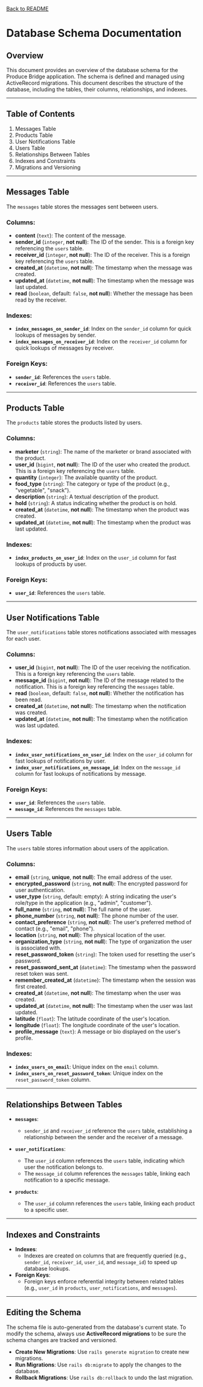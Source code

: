 [Back to README](../README.md)
# Database Schema Documentation

## Overview

This document provides an overview of the database schema for the Produce Bridge application. The schema is defined and managed using ActiveRecord migrations. This document describes the structure of the database, including the tables, their columns, relationships, and indexes.

----------

## Table of Contents

1.  Messages Table
2.  Products Table
3.  User Notifications Table
4.  Users Table
5.  Relationships Between Tables
6.  Indexes and Constraints
7.  Migrations and Versioning

----------

## Messages Table

The `messages` table stores the messages sent between users.

### Columns:

-   **content** (`text`): The content of the message.
-   **sender_id** (`integer`, **not null**): The ID of the sender. This is a foreign key referencing the `users` table.
-   **receiver_id** (`integer`, **not null**): The ID of the receiver. This is a foreign key referencing the `users` table.
-   **created_at** (`datetime`, **not null**): The timestamp when the message was created.
-   **updated_at** (`datetime`, **not null**): The timestamp when the message was last updated.
-   **read** (`boolean`, default: `false`, **not null**): Whether the message has been read by the receiver.

### Indexes:

-   **`index_messages_on_sender_id`**: Index on the `sender_id` column for quick lookups of messages by sender.
-   **`index_messages_on_receiver_id`**: Index on the `receiver_id` column for quick lookups of messages by receiver.

### Foreign Keys:

-   **`sender_id`**: References the `users` table.
-   **`receiver_id`**: References the `users` table.

----------

## Products Table

The `products` table stores the products listed by users.

### Columns:

-   **marketer** (`string`): The name of the marketer or brand associated with the product.
-   **user_id** (`bigint`, **not null**): The ID of the user who created the product. This is a foreign key referencing the `users` table.
-   **quantity** (`integer`): The available quantity of the product.
-   **food_type** (`string`): The category or type of the product (e.g., "vegetable", "snack").
-   **description** (`string`): A textual description of the product.
-   **hold** (`string`): A status indicating whether the product is on hold.
-   **created_at** (`datetime`, **not null**): The timestamp when the product was created.
-   **updated_at** (`datetime`, **not null**): The timestamp when the product was last updated.

### Indexes:

-   **`index_products_on_user_id`**: Index on the `user_id` column for fast lookups of products by user.

### Foreign Keys:

-   **`user_id`**: References the `users` table.

----------

## User Notifications Table

The `user_notifications` table stores notifications associated with messages for each user.

### Columns:

-   **user_id** (`bigint`, **not null**): The ID of the user receiving the notification. This is a foreign key referencing the `users` table.
-   **message_id** (`bigint`, **not null**): The ID of the message related to the notification. This is a foreign key referencing the `messages` table.
-   **read** (`boolean`, default: `false`, **not null**): Whether the notification has been read.
-   **created_at** (`datetime`, **not null**): The timestamp when the notification was created.
-   **updated_at** (`datetime`, **not null**): The timestamp when the notification was last updated.

### Indexes:

-   **`index_user_notifications_on_user_id`**: Index on the `user_id` column for fast lookups of notifications by user.
-   **`index_user_notifications_on_message_id`**: Index on the `message_id` column for fast lookups of notifications by message.

### Foreign Keys:

-   **`user_id`**: References the `users` table.
-   **`message_id`**: References the `messages` table.

----------

## Users Table

The `users` table stores information about users of the application.

### Columns:

-   **email** (`string`, **unique**, **not null**): The email address of the user.
-   **encrypted_password** (`string`, **not null**): The encrypted password for user authentication.
-   **user_type** (`string`, default: empty): A string indicating the user's role/type in the application (e.g., "admin", "customer").
-   **full_name** (`string`, **not null**): The full name of the user.
-   **phone_number** (`string`, **not null**): The phone number of the user.
-   **contact_preference** (`string`, **not null**): The user's preferred method of contact (e.g., "email", "phone").
-   **location** (`string`, **not null**): The physical location of the user.
-   **organization_type** (`string`, **not null**): The type of organization the user is associated with.
-   **reset_password_token** (`string`): The token used for resetting the user's password.
-   **reset_password_sent_at** (`datetime`): The timestamp when the password reset token was sent.
-   **remember_created_at** (`datetime`): The timestamp when the session was first created.
-   **created_at** (`datetime`, **not null**): The timestamp when the user was created.
-   **updated_at** (`datetime`, **not null**): The timestamp when the user was last updated.
-   **latitude** (`float`): The latitude coordinate of the user's location.
-   **longitude** (`float`): The longitude coordinate of the user's location.
-   **profile_message** (`text`): A message or bio displayed on the user's profile.

### Indexes:

-   **`index_users_on_email`**: Unique index on the `email` column.
-   **`index_users_on_reset_password_token`**: Unique index on the `reset_password_token` column.

----------

## Relationships Between Tables

-   **`messages`**:
    
    -   `sender_id` and `receiver_id` reference the `users` table, establishing a relationship between the sender and the receiver of a message.
-   **`user_notifications`**:
    
    -   The `user_id` column references the `users` table, indicating which user the notification belongs to.
    -   The `message_id` column references the `messages` table, linking each notification to a specific message.
-   **`products`**:
    
    -   The `user_id` column references the `users` table, linking each product to a specific user.

----------

## Indexes and Constraints

-   **Indexes**:
    -   Indexes are created on columns that are frequently queried (e.g., `sender_id`, `receiver_id`, `user_id`, and `message_id`) to speed up database lookups.
-   **Foreign Keys**:
    -   Foreign keys enforce referential integrity between related tables (e.g., `user_id` in `products`, `user_notifications`, and `messages`).

----------

## Editing the Schema

The schema file is auto-generated from the database's current state. To modify the schema, always use **ActiveRecord migrations** to be sure the schema changes are tracked and versioned.

-   **Create New Migrations**: Use `rails generate migration` to create new migrations.
-   **Run Migrations**: Use `rails db:migrate` to apply the changes to the database.
-   **Rollback Migrations**: Use `rails db:rollback` to undo the last migration.

